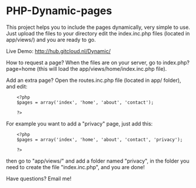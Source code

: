 PHP-Dynamic-pages
=================



This project helps you to include the pages dynamically, very simple to use. Just upload the files to your directory 
edit the index.inc.php files (located in app/views/<page that is requested>) and you are ready to go.

Live Demo: http://hub.gitcloud.nl/Dynamic/

How to request a page? 
When the files are on your server, go to index.php?page=home (this will load the app/views/home/index.inc.php file).


Add an extra page? 
Open the routes.inc.php file (located in app/ folder), and edit:
	
		<?php
		$pages = array('index', 'home', 'about', 'contact');
		
		?>
For example you want to add a "privacy" page, just add this: 

		<?php
		$pages = array('index', 'home', 'about', 'contact', 'privacy');
		
		?>

then go to "app/views/" and add a folder named "privacy", in the folder you need to create the file "index.inc.php", and you are done!

Have questions? Email me!
